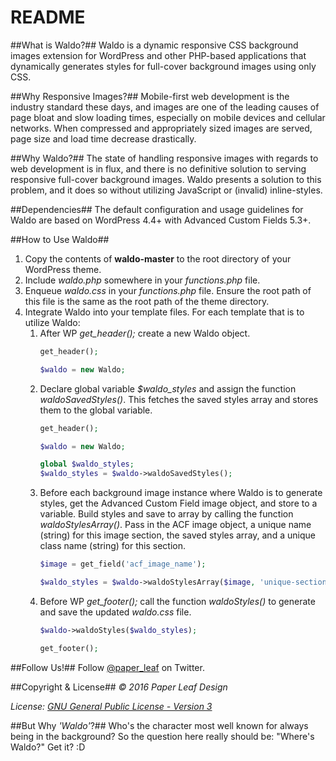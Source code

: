 # README #

##What is Waldo?##
Waldo is a dynamic responsive CSS background images extension for WordPress and other PHP-based applications that dynamically generates styles for full-cover background images using only CSS.

##Why Responsive Images?##
Mobile-first web development is the industry standard these days, and images are one of the leading causes of page bloat and slow loading times, especially on mobile devices and cellular networks. When compressed and appropriately sized images are served, page size and load time decrease drastically.

##Why Waldo?##
The state of handling responsive images with regards to web development is in flux, and there is no definitive solution to serving responsive full-cover background images. Waldo presents a solution to this problem, and it does so without utilizing JavaScript or (invalid) inline-styles.

##Dependencies##
The default configuration and usage guidelines for Waldo are based on WordPress 4.4+ with Advanced Custom Fields 5.3+.

##How to Use Waldo##
1. Copy the contents of **waldo-master** to the root directory of your WordPress theme.
2. Include *waldo.php* somewhere in your *functions.php* file.
3. Enqueue *waldo.css* in your *functions.php* file. Ensure the root path of this file is the same as the root path of the theme directory.
4. Integrate Waldo into your template files. For each template that is to utilize Waldo:
    1. After WP *get\_header();* create a new Waldo object.
        ```php
        get_header();

        $waldo = new Waldo;
        ```
    2. Declare global variable *$waldo\_styles* and assign the function *waldoSavedStyles()*. This fetches the saved styles array and stores them to the global variable.
        ```php
        get_header();

        $waldo = new Waldo;

        global $waldo_styles;
        $waldo_styles = $waldo->waldoSavedStyles();
        ```
    3. Before each background image instance where Waldo is to generate styles, get the Advanced Custom Field image object, and store to a variable. Build styles and save to array by calling the function *waldoStylesArray()*. Pass in the ACF image object, a unique name (string) for this image section, the saved styles array, and a unique class name (string) for this section.
        ```php
        $image = get_field('acf_image_name');

        $waldo_styles = $waldo->waldoStylesArray($image, 'unique-section-name', $waldo_styles, 'unique-section-class-name');
        ```
    4. Before WP *get\_footer();* call the function *waldoStyles()* to generate and save the updated *waldo.css* file.
        ```php
        $waldo->waldoStyles($waldo_styles);

        get_footer();
        ```

##Follow Us!##
Follow [@paper_leaf](https://twitter.com/paper_leaf) on Twitter.

##Copyright & License##
*© 2016 Paper Leaf Design*

*License: [GNU General Public License - Version 3](https://github.com/paper-leaf/waldo/blob/master/LICENSE.txt)*

##But Why *'Waldo'*?##
Who's the character most well known for always being in the background? So the question here really should be: "Where's Waldo?" Get it? :D
